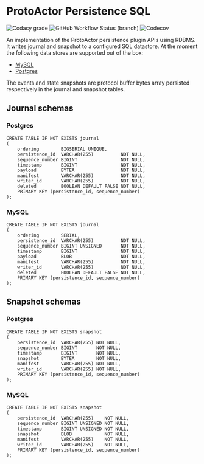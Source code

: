 # ProtoActor Persistence SQL

![Codacy grade](https://img.shields.io/codacy/grade/3e0d5b0d52cd4ef4943a9045375f216d?style=for-the-badge)
![GitHub Workflow Status (branch)](https://img.shields.io/github/workflow/status/tochemey/protoactor-persistence-sql/CI/master?style=for-the-badge)
![Codecov](https://img.shields.io/codecov/c/github/tochemey/protoactor-persistence-sql?style=for-the-badge)

An implementation of the ProtoActor persistence plugin APIs using RDBMS. It writes journal and snapshot to a configured
SQL datastore. At the moment the following data stores are supported out of the box:

- [MySQL](https://www.mysql.com/)
- [Postgres](https://www.postgresql.org/)

The events and state snapshots are protocol buffer bytes array persisted respectively in the journal and snapshot
tables.

## Journal schemas

### Postgres

```postgresql
CREATE TABLE IF NOT EXISTS journal
(
    ordering        BIGSERIAL UNIQUE,
    persistence_id  VARCHAR(255)          NOT NULL,
    sequence_number BIGINT                NOT NULL,
    timestamp       BIGINT                NOT NULL,
    payload         BYTEA                 NOT NULL,
    manifest        VARCHAR(255)          NOT NULL,
    writer_id       VARCHAR(255)          NOT NULL,
    deleted         BOOLEAN DEFAULT FALSE NOT NULL,
    PRIMARY KEY (persistence_id, sequence_number)
);
```

### MySQL

```mysql
CREATE TABLE IF NOT EXISTS journal
(
    ordering        SERIAL,
    persistence_id  VARCHAR(255)          NOT NULL,
    sequence_number BIGINT UNSIGNED       NOT NULL,
    timestamp       BIGINT                NOT NULL,
    payload         BLOB                  NOT NULL,
    manifest        VARCHAR(255)          NOT NULL,
    writer_id       VARCHAR(255)          NOT NULL,
    deleted         BOOLEAN DEFAULT FALSE NOT NULL,
    PRIMARY KEY (persistence_id, sequence_number)
);
```

## Snapshot schemas

### Postgres

```postgresql
CREATE TABLE IF NOT EXISTS snapshot
(
    persistence_id  VARCHAR(255) NOT NULL,
    sequence_number BIGINT       NOT NULL,
    timestamp       BIGINT       NOT NULL,
    snapshot        BYTEA        NOT NULL,
    manifest        VARCHAR(255) NOT NULL,
    writer_id       VARCHAR(255) NOT NULL,
    PRIMARY KEY (persistence_id, sequence_number)
);
```

### MySQL

```mysql
CREATE TABLE IF NOT EXISTS snapshot
(
    persistence_id  VARCHAR(255)    NOT NULL,
    sequence_number BIGINT UNSIGNED NOT NULL,
    timestamp       BIGINT UNSIGNED NOT NULL,
    snapshot        BLOB            NOT NULL,
    manifest        VARCHAR(255)    NOT NULL,
    writer_id       VARCHAR(255)    NOT NULL,
    PRIMARY KEY (persistence_id, sequence_number)
);
```

